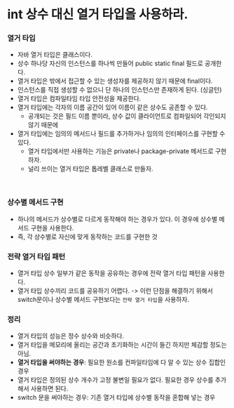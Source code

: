 # int 상수 대신 열거 타입을 사용하라.

### 열거 타입
- 자바 열거 타입은 클래스이다.
- 상수 하나당 자신의 인스턴스를 하나씩 만들어 public static final 필드로 공개한다.
- 열거 타입은 밖에서 접근할 수 있는 생성자를 제공하지 않기 때문에 final이다.
- 인스턴스를 직접 생성할 수 없으니 단 하나의 인스턴스만 존재하게 된다. (싱글턴)
- 열거 타입은 컴파일타임 타입 안전성을 제공한다.
- 열거 타입에는 각자의 이름 공간이 있어 이름이 같은 상수도 공존할 수 있다.
  - 공개되는 것은 필드 이름 뿐이라, 상수 값이 클라이언트로 컴파일되어 각인되지 않기 때문에
- 열거 타입에는 임의의 메서드나 필드를 추가하거나 임의의 인터페이스를 구현할 수 있다.
  - 열거 타입에서만 사용하는 기능은 private나 package-private 메서드로 구현하자.
  - 널리 쓰이는 열거 타입은 톱레벨 클래스로 만들자.

<br/>

### 상수별 메서드 구현
- 하나의 메서드가 상수별로 다르게 동작해야 하는 경우가 있다. 이 경우에 상수별 메서드 구현을 사용한다.
- 즉, 각 상수별로 자신에 맞게 동작하는 코드를 구현한 것

### 전략 열거 타입 패턴
- 열거 타입 상수 일부가 같은 동작을 공유하는 경우에 전략 열거 타입 패턴을 사용한다.
- 열거 타입 상수끼리 코드를 공유하기 어렵다.
  -> 이런 단점을 해결하기 위해서 switch문이나 상수별 메서드 구현보다는 `전략 열거 타입`을 사용하자. 


### 정리
- 열거 타입의 성능은 정수 상수와 비슷하다.
- 열거 타입을 메모리에 올리는 공간과 초기화하는 시간이 들긴 하지만 체감할 정도는 아님.
- <b>열거 타입을 써야하는 경우</b>: 필요한 원소를 컨파일타임에 다 알 수 있는 상수 집합인 경우
- 열거 타입은 정의된 상수 개수가 고정 불변일 필요가 없다. 필요한 경우 상수를 추가해서 사용하면 된다.
- switch 문을 써야하는 경우: 기존 열거 타입에 상수별 동작을 혼합해 넣는 경우